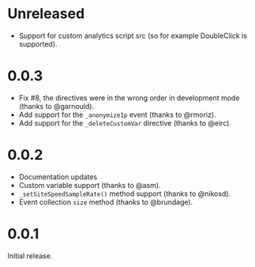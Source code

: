 Unreleased
=====

* Support for custom analytics script src (so for example DoubleClick is supported).

0.0.3
=====

* Fix #8, the directives were in the wrong order in development mode (thanks to @garnould).
* Add support for the `_anonymizeIp` event (thanks to @rmoriz).
* Add support for the `_deleteCustomVar` directive (thanks to @eirc).

0.0.2
=====

* Documentation updates
* Custom variable support (thanks to @asm).
* `_setSiteSpeedSampleRate()` method support (thanks to @nikosd).
* Event collection `size` method (thanks to @brundage).

0.0.1
=====

Initial release.
